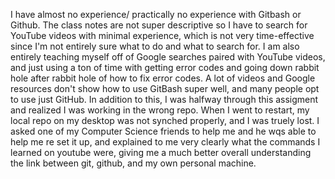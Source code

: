 I have almost no experience/ practically no experience with Gitbash or Github. The class notes are not super descriptive so I have to search for YouTube videos with minimal experience, which is not very time-effective since I'm not entirely sure what to do and what to search for. I am also entirely teaching myself off of Google searches paired with YouTube videos, and just using a ton of time with getting error codes and going down rabbit hole after rabbit hole of how to fix error codes. A lot of videos and Google resources don't show how to use GitBash super well, and many people opt to use just GitHub. In addition to this, I was halfway through this assigment and realized I was working in the wrong repo. When I went to restart, my local repo on my desktop was not synched properly, and I was truely lost. I asked one of my Computer Science friends to help me and he wqs able to help me re set it up, and explained to me very clearly what the commands I learned on youtube were, giving me a much better overall understanding the link between git, github, and my own personal machine.
